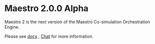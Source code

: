 # Maestro 2.0.0 Alpha
Maestro 2 is the next version of the Maestro Co-simulation Orchestration Engine.

Please see [docs](https://into-cps-maestro.readthedocs.io/) , 
[Chat](https://gitter.im/INTO-CPS/maestro2) for more information.
